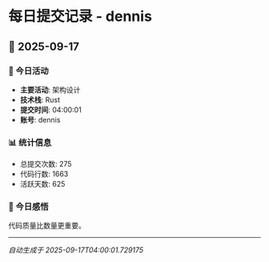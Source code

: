 # 每日提交记录 - dennis

## 📅 2025-09-17

### 🎯 今日活动
- **主要活动**: 架构设计
- **技术栈**: Rust
- **提交时间**: 04:00:01
- **账号**: dennis

### 📊 统计信息
- 总提交次数: 275
- 代码行数: 1663
- 活跃天数: 625

### 💭 今日感悟
代码质量比数量更重要。

---
*自动生成于 2025-09-17T04:00:01.729175*
